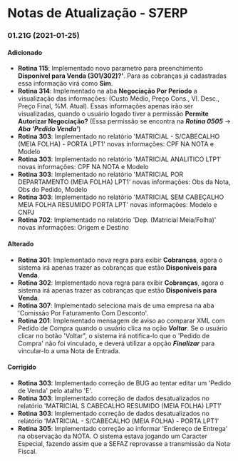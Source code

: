# Notas de Atualização - S7ERP

### 01.21G (2021-01-25)

#### Adicionado

 * **Rotina 115**: Implementado novo parametro para preenchimento **Disponível para Venda (301/302)?'**. Para as cobranças já cadastradas essa informação virá como **Sim**.
 * **Rotina 314**: Implementado na aba **Negociação Por Período** a visualização das informações: (Custo Médio, Preço Cons., Vl. Desc., Preço Final, %M. Atual). Essas informações apenas irão ser visualizadas, quando o usuário logado tiver a permissão **Permite Autorizar Negociação?** (Essa permissão se encontra na ***Rotina 0505*** -> ***Aba 'Pedido Venda'***)
 * **Rotina 303**: Implementado no relatório 'MATRICIAL - S/CABECALHO (MEIA FOLHA) - PORTA LPT1' novas informações: CPF NA NOTA  e Modelo
 * **Rotina 303**: Implementado no relatório 'MATRICIAL ANALITICO LTP1' novas informações: CPF NA NOTA  e Modelo
 * **Rotina 303**: Implementado no relatório 'MATRICIAL POR DEPARTAMENTO (MEIA FOLHA) LPT1' novas informações: Obs da Nota, Obs do Pedido, Modelo
 * **Rotina 303**: Implementado no relatório 'MATRICIAL SEM CABEÇALHO MEIA FOLHA RESUMIDO PORTA LPT' novas informações: Modelo e CNPJ
 * **Rotina 702**: Implementado no relatório 'Dep. (Matricial Meia/Folha)' novas informações: Origem e Destino
  
 #### Alterado
 
 * **Rotina 301**: Implementado nova regra para exibir **Cobranças**, agora o sistema irá apenas trazer as cobranças que estão **Disponíveis para Venda**.
 * **Rotina 302**: Implementado nova regra para exibir **Cobranças**, agora o sistema irá apenas trazer as cobranças que estão **Disponíveis para Venda**.
 * **Rotina 307**: Implementado seleciona mais de uma empresa na aba 'Comissão Por Faturamento Com Desconto'.
 * **Rotina 201**: Implementado mensagem de aviso ao comparar XML com Pedido de Compra quando o usuário clica na oção ***Voltar***. Se o usuário clicar no botão 'Voltar", o sistema irá notifica-lo que o 'Pedido de Compra' não foi vinculado, e deverá utilizar a opção ***Finalizar*** para vincular-lo a uma Nota de Entrada.

 #### Corrigido
 
 * **Rotina 303**: Implementado correção de BUG ao tentar editar um 'Pedido de Venda' pelo atalho 'E'.
 * **Rotina 303**: Implementado correção de dados desatualizados no relatório 'MATRICIAL S CABECALHO RESUMIDO (MEIA FOLHA) LPT1'
 * **Rotina 303**: Implementado correção de dados desatualizados no relatório 'MATRICIAL - S/CABECALHO (MEIA FOLHA) - PORTA LPT1'
 * **Rotina 305**: Implementado correção ao informar 'Endereço de Entrega' na observação da NOTA. O sistema estava jogando um Caracter Especial, fazendo assim que a SEFAZ reprovasse a transmissão da Nota Fiscal.
